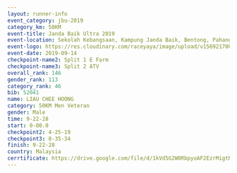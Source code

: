 ```yaml
---
layout: runner-info 
event_category: jbu-2019 
category_km: 50KM 
event-title: Janda Baik Ultra 2019
event-location: Sekolah Kebangsaan, Kampung Janda Baik, Bentong, Pahang, Malaysia 
event-logo: https://res.cloudinary.com/raceyaya/image/upload/v1569217009/logo/janda-baik_vch1pc.jpg 
event-date: 2019-09-14 
checkpoint-name2: Split 1 E Farm 
checkpoint-name3: Split 2 ATV 
overall_rank: 146
gender_rank: 113
category_rank: 46
bib: 52041
name: LIAU CHEE HOONG
category: 50KM Men Veteran
gender: Male
time: 9-22-28
start: 0-00.0
checkpoint2: 4-25-19
checkpoint3: 8-35-34
finish: 9-22-28
country: Malaysia
cerrtificate: https://drive.google.com/file/d/1kVd5G2W8RbpyoAF2EzrMigtR6-aNeibL/view?usp=sharing
---
```

